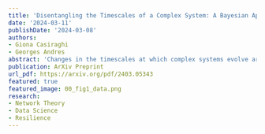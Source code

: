 ```yaml
---
title: 'Disentangling the Timescales of a Complex System: A Bayesian Approach to Temporal Network Analysis'
date: '2024-03-11'
publishDate: '2024-03-08'
authors:
- Giona Casiraghi
- Georges Andres
abstract: 'Changes in the timescales at which complex systems evolve are essential to predicting critical transitions and catastrophic failures. Disentangling the timescales of the dynamics governing complex systems remains a key challenge. With this study, we introduce an integrated Bayesian framework based on temporal network models to address this challenge. We focus on two methodologies: change point detection for identifying shifts in system dynamics, and a spectrum analysis for inferring the distribution of timescales. Applied to synthetic and empirical datasets, these methologies robustly identify critical transitions and comprehensively map the dominant and subsidiaries timescales in complex systems. This dual approach offers a powerful tool for analyzing temporal networks, significantly enhancing our understanding of dynamic behaviors in complex systems.'
publication: ArXiv Preprint
url_pdf: https://arxiv.org/pdf/2403.05343
featured: true
featured_image: 00_fig1_data.png
research:
- Network Theory
- Data Science
- Resilience
---
```


